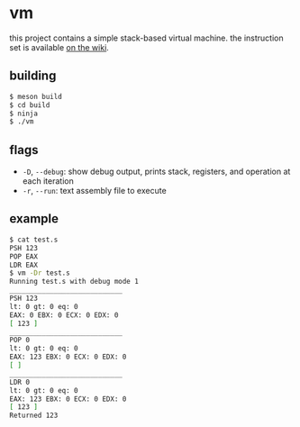 # vm

this project contains a simple stack-based virtual machine. the instruction set is available
[on the wiki](https://github.com/swissChili/vm/wiki/Instructions).


## building

```sh
$ meson build
$ cd build
$ ninja
$ ./vm
```


## flags

- `-D`, `--debug`: show debug output, prints stack, registers, and operation at each iteration
- `-r`, `--run`: text assembly file to execute

## example

```sh
$ cat test.s
PSH 123
POP EAX
LDR EAX
$ vm -Dr test.s
Running test.s with debug mode 1
____________________________
PSH 123
lt: 0 gt: 0 eq: 0
EAX: 0 EBX: 0 ECX: 0 EDX: 0
[ 123 ]
____________________________
POP 0
lt: 0 gt: 0 eq: 0
EAX: 123 EBX: 0 ECX: 0 EDX: 0
[ ]
____________________________
LDR 0
lt: 0 gt: 0 eq: 0
EAX: 123 EBX: 0 ECX: 0 EDX: 0
[ 123 ]
Returned 123
```
